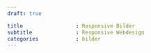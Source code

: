 ```yaml
---
draft: true

title                 : Responsive Bilder
subtitle              : Responsive Webdesign
categories            : bilder
---
```


<!-- readmore -->
